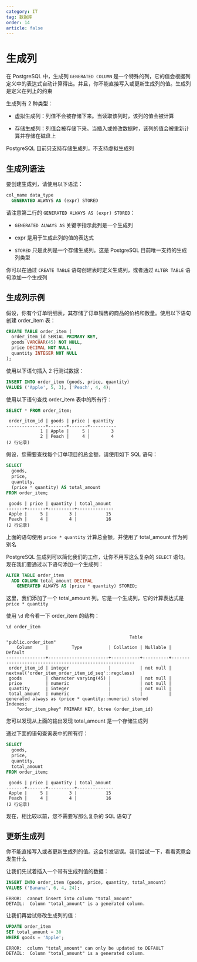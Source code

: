 ```yaml
---
category: IT
tag: 数据库
order: 14
article: false
---
```


# 生成列

在 PostgreSQL 中，生成列 `GENERATED COLUMN` 是一个特殊的列，它的值会根据列定义中的表达式自动计算得出。并且，你不能直接写入或更新生成列的值。生成列是定义在列上的约束

生成列有 2 种类型：

- 虚拟生成列：列值不会被存储下来。当读取该列时，该列的值会被计算

- 存储生成列：列值会被存储下来。当插入或修改数据时，该列的值会被重新计算并存储在磁盘上

PostgreSQL 目前只支持存储生成列，不支持虚拟生成列

## 生成列语法

要创建生成列，请使用以下语法：

```sql
col_name data_type
  GENERATED ALWAYS AS (expr) STORED
```

请注意第二行的 `GENERATED ALWAYS AS (expr) STORED`：

- `GENERATED ALWAYS AS` 关键字指示此列是一个生成列

- expr 是用于生成此列的值的表达式

- `STORED` 只是此列是一个存储生成列。这是 PostgreSQL 目前唯一支持的生成列类型

你可以在通过 `CREATE TABLE` 语句创建表时定义生成列，或者通过 `ALTER TABLE` 语句添加一个生成列

## 生成列示例

假设，你有个订单明细表，其存储了订单销售的商品的价格和数量。使用以下语句创建 order_item 表：

```sql
CREATE TABLE order_item (
  order_item_id SERIAL PRIMARY KEY,
  goods VARCHAR(45) NOT NULL,
  price DECIMAL NOT NULL,
  quantity INTEGER NOT NULL
);
```

使用以下语句插入 2 行测试数据：

```sql
INSERT INTO order_item (goods, price, quantity)
VALUES ('Apple', 5, 3), ('Peach', 4, 4);
```

使用以下语句查找 order_item 表中的所有行：

```sql
SELECT * FROM order_item;
```

```text
 order_item_id | goods | price | quantity
---------------+-------+-------+----------
             1 | Apple |     5 |        3
             2 | Peach |     4 |        4
(2 行记录)
```

假设，您需要查找每个订单项目的总金额，请使用如下 SQL 语句：

```sql
SELECT
  goods,
  price,
  quantity,
  (price * quantity) AS total_amount
FROM order_item;
```

```text
 goods | price | quantity | total_amount
-------+-------+----------+--------------
 Apple |     5 |        3 |           15
 Peach |     4 |        4 |           16
(2 行记录)
```

上面的语句使用 `price * quantity` 计算总金额，并使用了 total_amount 作为列别名

PostgreSQL 生成列可以简化我们的工作，让你不用写这么复杂的 `SELECT` 语句。现在我们要通过以下语句添加一个生成列：

```sql
ALTER TABLE order_item
  ADD COLUMN total_amount DECIMAL
    GENERATED ALWAYS AS (price * quantity) STORED;
```

这里，我们添加了一个 total_amount 列。它是一个生成列，它的计算表达式是 `price * quantity`

使用 `\d` 命令看一下 order_item 的结构：

```shell
\d order_item
```

```text
                                               Table "public.order_item"
    Column     |         Type          | Collation | Nullable |                        Default
---------------+-----------------------+-----------+----------+--------------------------------------------------------
 order_item_id | integer               |           | not null | nextval('order_item_order_item_id_seq'::regclass)
 goods         | character varying(45) |           | not null |
 price         | numeric               |           | not null |
 quantity      | integer               |           | not null |
 total_amount  | numeric               |           |          | generated always as (price * quantity::numeric) stored
Indexes:
    "order_item_pkey" PRIMARY KEY, btree (order_item_id)
```

您可以发现从上面的输出发现 total_amount 是一个存储生成列

通过下面的语句查询表中的所有行：

```sql
SELECT
  goods,
  price,
  quantity,
  total_amount
FROM order_item;
```

```text
 goods | price | quantity | total_amount
-------+-------+----------+--------------
 Apple |     5 |        3 |           15
 Peach |     4 |        4 |           16
(2 行记录)
```

现在，相比较以前，您不需要写那么复杂的 SQL 语句了

## 更新生成列

你不能直接写入或者更新生成列的值。这会引发错误。我们尝试一下，看看究竟会发生什么

让我们先试着插入一个带有生成列值的数据：

```sql
INSERT INTO order_item (goods, price, quantity, total_amount)
VALUES ('Banana', 6, 4, 24);
```

```text
ERROR:  cannot insert into column "total_amount"
DETAIL:  Column "total_amount" is a generated column.
```

让我们再尝试修改生成列的值：

```sql
UPDATE order_item
SET total_amount = 30
WHERE goods = 'Apple';
```

```text
ERROR:  column "total_amount" can only be updated to DEFAULT
DETAIL:  Column "total_amount" is a generated column.
```
